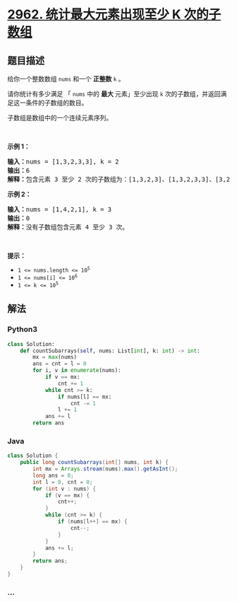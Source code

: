 # [2962. 统计最大元素出现至少 K 次的子数组](https://leetcode-cn.com/problems/count-subarrays-where-max-element-appears-at-least-k-times)



## 题目描述

<!-- 这里写题目描述 -->

<p>给你一个整数数组 <code>nums</code> 和一个 <strong>正整数</strong> <code>k</code> 。</p>

<p>请你统计有多少满足 「&nbsp;<code>nums</code> 中的 <strong>最大</strong> 元素」至少出现 <code>k</code> 次的子数组，并返回满足这一条件的子数组的数目。</p>

<p>子数组是数组中的一个连续元素序列。</p>

<p>&nbsp;</p>

<p><strong class="example">示例 1：</strong></p>

<pre>
<strong>输入：</strong>nums = [1,3,2,3,3], k = 2
<strong>输出：</strong>6
<strong>解释：</strong>包含元素 3 至少 2 次的子数组为：[1,3,2,3]、[1,3,2,3,3]、[3,2,3]、[3,2,3,3]、[2,3,3] 和 [3,3] 。
</pre>

<p><strong class="example">示例 2：</strong></p>

<pre>
<strong>输入：</strong>nums = [1,4,2,1], k = 3
<strong>输出：</strong>0
<strong>解释：</strong>没有子数组包含元素 4 至少 3 次。
</pre>

<p>&nbsp;</p>

<p><strong>提示：</strong></p>

<ul>
	<li><code>1 &lt;= nums.length &lt;= 10<sup>5</sup></code></li>
	<li><code>1 &lt;= nums[i] &lt;= 10<sup>6</sup></code></li>
	<li><code>1 &lt;= k &lt;= 10<sup>5</sup></code></li>
</ul>


## 解法

<!-- 这里可写通用的实现逻辑 -->

<!-- tabs:start -->

### **Python3**

<!-- 这里可写当前语言的特殊实现逻辑 -->

```python
class Solution:
    def countSubarrays(self, nums: List[int], k: int) -> int:
        mx = max(nums)
        ans = cnt = l = 0
        for i, v in enumerate(nums):
            if v == mx:
                cnt += 1
            while cnt >= k:
                if nums[l] == mx:
                    cnt -= 1
                l += 1
            ans += l
        return ans
```

### **Java**

<!-- 这里可写当前语言的特殊实现逻辑 -->

```java
class Solution {
    public long countSubarrays(int[] nums, int k) {
        int mx = Arrays.stream(nums).max().getAsInt();
        long ans = 0;
        int l = 0, cnt = 0;
        for (int v : nums) {
            if (v == mx) {
                cnt++;
            }
            while (cnt >= k) {
                if (nums[l++] == mx) {
                    cnt--;
                }
            }
            ans += l;
        }
        return ans;
    }
}
```

### **...**

```

```

<!-- tabs:end -->
